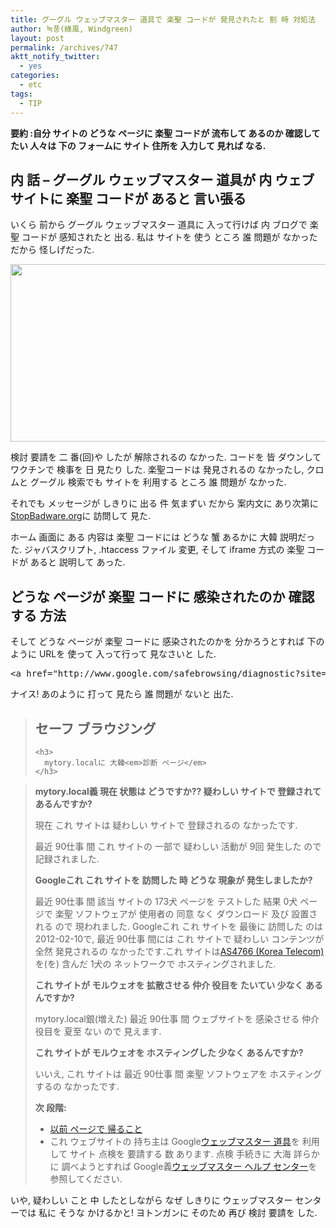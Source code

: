 ```yaml
---
title: グーグル ウェッブマスター 道具で 楽聖 コードが 発見されたと 割 時 対処法
author: 녹풍(綠風, Windgreen)
layout: post
permalink: /archives/747
aktt_notify_twitter:
  - yes
categories:
  - etc
tags:
  - TIP
---
```

**要約 :自分 サイトの どうな ページに 楽聖 コードが 流布して あるのか 確認して たい 人々は 下の フォームに サイト 住所を 入力して 見れば なる.**

## 内 話 &#8211; グーグル ウェッブマスター 道具が 内 ウェブサイトに 楽聖 コードが あると 言い張る

いくら 前から グーグル ウェッブマスター 道具に 入って行けば 内 ブログで 楽聖 コードが 感知されたと 出る. 私は サイトを 使う ところ 誰 問題が なかった だから 怪しげだった.

<img class="aligncenter" src="http://dl.dropbox.com/u/15546257/blog/mytory/google_webmaster_badware_alert.jpg" alt="" height="284" width="553" />

検討 要請を 二 番(回)や したが 解除されるの なかった. コードを 皆 ダウンして ワクチンで 検事を 日 見たり した. 楽聖コードは 発見されるの なかったし, クロムと グーグル 検索でも サイトを 利用する ところ 誰 問題が なかった.

それでも メッセージが しきりに 出る 件 気まずい だから 案内文に あり次第に <a target="_top" href="http://www.stopbadware.org/">StopBadware.org</a>に 訪問して 見た.

ホーム 画面に ある 内容は 楽聖 コードには どうな 蟹 あるかに 大韓 説明だった. ジャバスクリプト, .htaccess ファイル 変更, そして iframe 方式の 楽聖 コードが あると 説明して あった.

## どうな ページが 楽聖 コードに 感染されたのか 確認する 方法

そして どうな ページが 楽聖 コードに 感染されたのかを 分かろうとすれば 下のように URLを 使って 入って行って 見なさいと した.

<pre>&lt;a href="http://www.google.com/safebrowsing/diagnostic?site=mytory.local"&gt;http://www.google.com/safebrowsing/diagnostic?site=mytory.local&lt;/a&gt;</pre>

ナイス! あのように 打って 見たら 誰 問題が ないと 出た.

<div id="header">
  <blockquote>
    <h2>
      セーフ ブラウジング
    </h2>
    
    <h3>
      mytory.localに 大韓<em>診断 ページ</em>
    </h3>
  </blockquote>
</div>

> **mytory.local義 現在 状態は どうですか?? 疑わしい サイトで 登録されて あるんですか?**
> 
> 現在 これ サイトは 疑わしい サイトで 登録されるの なかったです.
> 
> 最近 90仕事 間 これ サイトの 一部で 疑わしい 活動が 9回 発生した ので 記録されました.
> 
> **Googleこれ これ サイトを 訪問した 時 どうな 現象が 発生しましたか?**
> 
> 最近 90仕事 間 該当 サイトの 173犬 ページを テストした 結果 0犬 ページで 楽聖 ソフトウェアが 使用者の 同意 なく ダウンロード 及び 設置される ので 現われました. Googleこれ これ サイトを 最後に 訪問した のは 2012-02-10で, 最近 90仕事 間には これ サイトで 疑わしい コンテンツが 全然 発見されるの なかったです.これ サイトは<a target="_top" href="http://www.google.com/safebrowsing/diagnostic?site=AS:4766">AS4766 (Korea Telecom)</a>を(を) 含んだ 1犬の ネットワークで ホスティングされました.
> 
> **これ サイトが モルウェオを 拡散させる 仲介 役目を たいてい 少なく あるんですか?**
> 
> mytory.local銀(増えた) 最近 90仕事 間 ウェブサイトを 感染させる 仲介 役目を 夏至 ない ので 見えます.
> 
> **これ サイトが モルウェオを ホスティングした 少なく あるんですか?**
> 
> いいえ, これ サイトは 最近 90仕事 間 楽聖 ソフトウェアを ホスティングするの なかったです.
> 
> **次 段階:**
> 
> *   <a target="_top" href="http://www.google.com/safebrowsing/diagnostic?site=mytory.local">以前 ページで 帰ること</a>
> *   これ ウェブサイトの 持ち主は Google<a target="_top" href="http://www.google.com/webmasters/tools/">ウェッブマスター 道具</a>を 利用して サイト 点検を 要請する 数 あります. 点検 手続きに 大海 詳らかに 調べようとすれば Google義<a target="_top" href="http://www.google.com/support/webmasters/bin/answer.py?answer=45432">ウェッブマスター ヘルプ センター</a>を 参照してください.

いや, 疑わしい こと 中 したとしながら なぜ しきりに ウェッブマスター センターでは 私に そうな かけるかと! ヨトンガンに そのため 再び 検討 要請を した.
